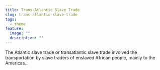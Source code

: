 ```yaml
---
title: Trans-Atlantic Slave Trade
slug: trans-atlantic-slave-trade
tags:
  - theme
feature:
  image: ""
  description: ""
---
```


The Atlantic slave trade or transatlantic slave trade involved the transportation by slave traders of enslaved African people, mainly to the Americas...
